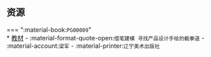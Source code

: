 ## 资源  
=== ":material-book:`PG00009`"  
    * [教材](http://api.cqu-openlib.cn/file?key=iEB7i29amuti) - :material-format-quote-open:`借笔建模 寻找产品设计手绘的截拳道` - :material-account:`梁军` - :material-printer:`辽宁美术出版社`  